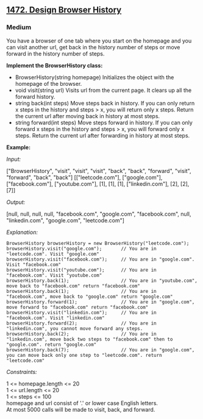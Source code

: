## [1472. Design Browser History](https://leetcode.com/problems/design-browser-history/)
### Medium


You have a browser of one tab where you start on the homepage
and you can visit another url, get back in the history number of
steps or move forward in the history number of steps.

**Implement the BrowserHistory class:**

* BrowserHistory(string homepage) Initializes the object with the homepage of the browser.
* void visit(string url) Visits url from the current page. It clears up all the forward history.
* string back(int steps) Move steps back in history. If you can only return x steps in the history and steps > x, you will return only x steps. Return the current url after moving back in history at most steps.
* string forward(int steps) Move steps forward in history. If you can only forward x steps in the history and steps > x, you will forward only x steps. Return the current url after forwarding in history at most steps.


**Example:**

*Input:*

["BrowserHistory", "visit", "visit", "visit", "back", "back", "forward", "visit", "forward", "back", "back"]
[["leetcode.com"], ["google.com"], ["facebook.com"], ["youtube.com"], [1], [1], [1], ["linkedin.com"], [2], [2], [7]]

*Output:*

[null, null, null, null, "facebook.com", "google.com", "facebook.com", null, "linkedin.com", "google.com", "leetcode.com"]

*Explanation:*<br>

```
BrowserHistory browserHistory = new BrowserHistory("leetcode.com");
browserHistory.visit("google.com");       // You are in "leetcode.com". Visit "google.com"
browserHistory.visit("facebook.com");     // You are in "google.com". Visit "facebook.com"
browserHistory.visit("youtube.com");      // You are in "facebook.com". Visit "youtube.com"
browserHistory.back(1);                   // You are in "youtube.com", move back to "facebook.com" return "facebook.com"
browserHistory.back(1);                   // You are in "facebook.com", move back to "google.com" return "google.com"
browserHistory.forward(1);                // You are in "google.com", move forward to "facebook.com" return "facebook.com"
browserHistory.visit("linkedin.com");     // You are in "facebook.com". Visit "linkedin.com"
browserHistory.forward(2);                // You are in "linkedin.com", you cannot move forward any steps.
browserHistory.back(2);                   // You are in "linkedin.com", move back two steps to "facebook.com" then to "google.com". return "google.com"
browserHistory.back(7);                   // You are in "google.com", you can move back only one step to "leetcode.com". return "leetcode.com"
```

*Constraints:*

1 <= homepage.length <= 20 \
1 <= url.length <= 20 \
1 <= steps <= 100 \
homepage and url consist of  '.' or lower case English letters. \
At most 5000 calls will be made to visit, back, and forward.
